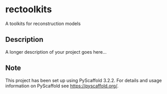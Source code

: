 # rectoolkits

A toolkits for reconstruction models


## Description

A longer description of your project goes here...


## Note

This project has been set up using PyScaffold 3.2.2. For details and usage
information on PyScaffold see https://pyscaffold.org/.
